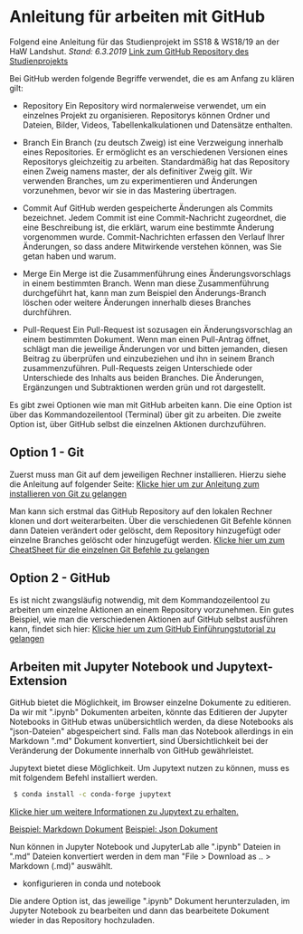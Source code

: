# Anleitung für arbeiten mit GitHub
Folgend eine Anleitung für das Studienprojekt im SS18 & WS18/19 an der HaW Landshut.
_Stand: 6.3.2019_
[Link zum GitHub Repository des Studienprojekts](https://guides.github.com/activities/hello-world/)

Bei GitHub werden folgende Begriffe verwendet, die es am Anfang zu klären gilt:

- Repository 
Ein Repository wird normalerweise verwendet, um ein einzelnes Projekt zu organisieren. Repositorys können Ordner und Dateien, Bilder, Videos, Tabellenkalkulationen und Datensätze enthalten.

- Branch
Ein Branch (zu deutsch Zweig) ist eine Verzweigung innerhalb eines Repositories. Er ermöglicht es an verschiedenen Versionen eines Repositorys gleichzeitig zu arbeiten. Standardmäßig hat das Repository einen Zweig namens master, der als definitiver Zweig gilt. Wir verwenden Branches, um zu experimentieren und Änderungen vorzunehmen, bevor wir sie in das Mastering übertragen.

- Commit
Auf GitHub werden gespeicherte Änderungen als Commits bezeichnet. Jedem Commit ist eine Commit-Nachricht zugeordnet, die eine Beschreibung ist, die erklärt, warum eine bestimmte Änderung vorgenommen wurde. Commit-Nachrichten erfassen den Verlauf Ihrer Änderungen, so dass andere Mitwirkende verstehen können, was Sie getan haben und warum.

- Merge
Ein Merge ist die Zusammenführung eines Änderungsvorschlags in einem bestimmten Branch. Wenn man diese Zusammenführung durchgeführt hat, kann man zum Beispiel den Änderungs-Branch löschen oder weitere Änderungen innerhalb dieses Branches durchführen. 

- Pull-Request
Ein Pull-Request ist sozusagen ein Änderungsvorschlag an einem bestimmten Dokument. Wenn man einen Pull-Antrag öffnet, schlägt man die jeweilige Änderungen vor und bitten jemanden, diesen Beitrag zu überprüfen und einzubeziehen und ihn in seinem Branch zusammenzuführen. Pull-Requests zeigen Unterschiede oder Unterschiede des Inhalts aus beiden Branches. Die Änderungen, Ergänzungen und Subtraktionen werden grün und rot dargestellt.

Es gibt zwei Optionen wie man mit GitHub arbeiten kann. Die eine Option ist über das Kommandozeilentool (Terminal) über git zu arbeiten. Die zweite Option ist, über GitHub selbst die einzelnen Aktionen durchzuführen. 

## Option 1 - Git 

Zuerst muss man Git auf dem jeweiligen Rechner installieren.
Hierzu siehe die Anleitung auf folgender Seite: 
[Klicke hier um zur Anleitung zum installieren von Git zu gelangen](https://git-scm.com/book/de/v1/Los-geht’s-Git-installieren)

Man kann sich erstmal das GitHub Repository auf den lokalen Rechner klonen und dort weiterarbeiten.
Über die verschiedenen Git Befehle können dann Dateien verändert oder gelöscht, dem Repository hinzugefügt oder einzelne Branches gelöscht oder hinzugefügt werden. 
[Klicke hier um zum CheatSheet für die einzelnen Git Befehle zu gelangen](https://www.git-tower.com/blog/git-cheat-sheet/)

## Option 2 - GitHub 

Es ist nicht zwangsläufig notwendig, mit dem Kommandozeilentool zu arbeiten um einzelne Aktionen an einem Repository vorzunehmen. 
Ein gutes Beispiel, wie man die verschiedenen Aktionen auf GitHub selbst ausführen kann, findet sich hier: 
[Klicke hier um zum GitHub Einführungstutorial zu gelangen](https://guides.github.com/activities/hello-world/)


## Arbeiten mit Jupyter Notebook und Jupytext-Extension
GitHub bietet die Möglichkeit, im Browser einzelne Dokumente zu editieren. 
Da wir mit ".ipynb" Dokumenten arbeiten, könnte das Editieren der Jupyter Notebooks in GitHub etwas unübersichtlich werden, da diese Notebooks als "json-Dateien" abgespeichert sind. Falls man das Notebook allerdings in ein Markdown ".md" Dokument konvertiert, sind Übersichtlichkeit bei der Veränderung der Dokumente innerhalb von GitHub gewährleistet. 

Jupytext bietet diese Möglichkeit. 
Um Jupytext nutzen zu können, muss es mit folgendem Befehl installiert werden.
```sh
 $ conda install -c conda-forge jupytext
```
[Klicke hier um weitere Informationen zu Jupytext zu erhalten.](https://github.com/mwouts/jupytext)

[Beispiel: Markdown Dokument](https://ibb.co/3rsxcv9)
[Beispiel: Json Dokument](https://ibb.co/NjscNt4)

Nun können in Jupyter Notebook und JupyterLab alle ".ipynb" Dateien in ".md" Dateien konvertiert werden in dem man "File > Download as .. > Markdown (.md)" auswählt.
- konfigurieren in conda und notebook

Die andere Option ist, das jeweilige ".ipynb" Dokument herunterzuladen, im Jupyter Notebook zu bearbeiten und dann das bearbeitete Dokument wieder in das Repository hochzuladen.


